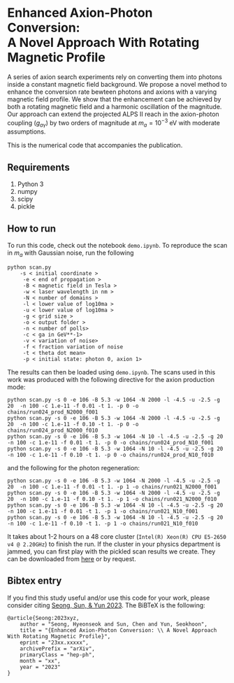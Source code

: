 # Enhanced Axion-Photon Conversion: <br/> A Novel Approach With Rotating Magnetic Profile

A series of axion search experiments rely on converting them into photons inside a constant magnetic field background. We propose a novel method to enhance the conversion rate bewteen photons and axions with a varying magnetic field profile. We show that the enhancement can be achieved by both a rotating magnetic field and a harmonic oscillation of the magnitude. Our approach can extend the projected ALPS II reach in the axion-photon coupling ($g_{a\gamma}$) by two orders of magnitude at $m_a = 10^{-3}\;\mathrm{eV}$ with moderate assumptions. 

This is the numerical code that accompanies the publication. 


Requirements
-----------------------------------------

1. Python 3
2. numpy
3. scipy
4. pickle



How to run
-----------------------------------------

To run this code, check out the notebook `demo.ipynb`. To reproduce the scan in $m_a$ with Gaussian noise, run the following

	python scan.py
		-s < initial coordinate >
		 -e < end of propagation >
		 -B < magnetic field in Tesla >
		 -w < laser wavelength in nm >
		 -N < number of domains >
		 -l < lower value of log10ma >
		 -u < lower value of log10ma >
		 -g < grid size >
		 -o < output folder >
		 -n < number of polls>
		 -c < ga in GeV**-1>
		 -v < variation of noise>
		 -f < fraction variation of noise
		 -t < theta dot mean>
		 -p < initial state: photon 0, axion 1>

The results can then be loaded using `demo.ipynb`. The scans used in this work was produced with the following directive for the axion production mode:

    python scan.py -s 0 -e 106 -B 5.3 -w 1064 -N 2000 -l -4.5 -u -2.5 -g 20  -n 100 -c 1.e-11 -f 0.01 -t 1. -p 0 -o chains/run024_prod_N2000_f001
	python scan.py -s 0 -e 106 -B 5.3 -w 1064 -N 2000 -l -4.5 -u -2.5 -g 20  -n 100 -c 1.e-11 -f 0.10 -t 1. -p 0 -o chains/run024_prod_N2000_f010
	python scan.py -s 0 -e 106 -B 5.3 -w 1064 -N 10 -l -4.5 -u -2.5 -g 20  -n 100 -c 1.e-11 -f 0.01 -t 1. -p 0 -o chains/run024_prod_N10_f001
	python scan.py -s 0 -e 106 -B 5.3 -w 1064 -N 10 -l -4.5 -u -2.5 -g 20  -n 100 -c 1.e-11 -f 0.10 -t 1. -p 0 -o chains/run024_prod_N10_f010

and the following for the photon regeneration:

    python scan.py -s 0 -e 106 -B 5.3 -w 1064 -N 2000 -l -4.5 -u -2.5 -g 20  -n 100 -c 1.e-11 -f 0.01 -t 1. -p 1 -o chains/run021_N2000_f001
	python scan.py -s 0 -e 106 -B 5.3 -w 1064 -N 2000 -l -4.5 -u -2.5 -g 20  -n 100 -c 1.e-11 -f 0.10 -t 1. -p 1 -o chains/run021_N2000_f010
	python scan.py -s 0 -e 106 -B 5.3 -w 1064 -N 10 -l -4.5 -u -2.5 -g 20  -n 100 -c 1.e-11 -f 0.01 -t 1. -p 1 -o chains/run021_N10_f001
	python scan.py -s 0 -e 106 -B 5.3 -w 1064 -N 10 -l -4.5 -u -2.5 -g 20  -n 100 -c 1.e-11 -f 0.10 -t 1. -p 1 -o chains/run021_N10_f010

It takes about 1-2 hours on a 48 core cluster (`Intel(R) Xeon(R) CPU E5-2650 v4 @ 2.20GHz`) to finish the run. If the cluster in your physics department is jammed, you can first play with the pickled scan results we create. They can be downloaded from [here](https://cloud.cosmicdiscord.net/s/AEsKSkW2NPfwYxf) or by request. 


Bibtex entry
-----------------------------------------

If you find this study useful and/or use this code for your work, please consider citing [Seong, Sun, & Yun 2023](https://arxiv.org/abs/xxxx.xxxxx). The BiBTeX is the following:

	@article{Seong:2023xyz,
	    author = "Seong, Hyeonseok and Sun, Chen and Yun, Seokhoon",
	    title = "{Enhanced Axion-Photon Conversion: \\ A Novel Approach With Rotating Magnetic Profile}",
	    eprint = "23xx.xxxxx",
	    archivePrefix = "arXiv",
	    primaryClass = "hep-ph",
	    month = "xx",
	    year = "2023"
	}


